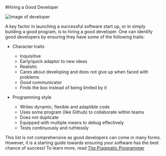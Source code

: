 #Hiring a Good Developer

![image of developer](http://i2.wp.com/theleancoder.net/wp-content/uploads/2015/10/developer.jpg?resize=625%2C300)

A key factor in launching a successful software start up, or in simply building a good program, is to hiring a good developer. One can identify good developers by ensuring they have some of the following traits:

* Character traits
  * Inquisitive
  * Early/quick adaptor to new ideas
  * Realistic
  * Cares about developing and does not give up when faced with problems
  * Good communicator
  * Finds the box instead of being limited by it
  
* Programming style
  * Writes dynamic, flexible and adaptible code
  * Uses some program (like Github) to collaborate within teams
  * Does not duplicate
  * Equipped with multiple means to debug effectively
  * Tests continuously and ruthlessly

This list is not comprehensive as good developers can come in many forms. However, it is a starting guide towards ensuring your software has the best chance of success! To learn more, read [The Pragmatic Programmer](http://www.amazon.com/The-Pragmatic-Programmer-Journeyman-Master/dp/020161622X)
